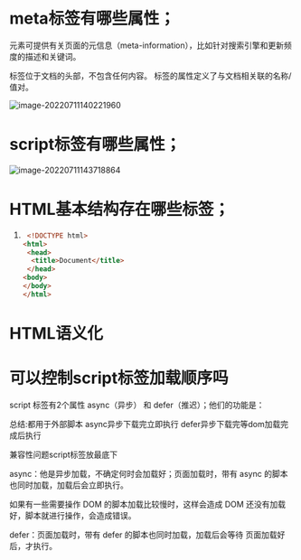 # meta标签有哪些属性；

<meta> 元素可提供有关页面的元信息（meta-information），比如针对搜索引擎和更新频度的描述和关键词。

<meta> 标签位于文档的头部，不包含任何内容。<meta> 标签的属性定义了与文档相关联的名称/值对。

![image-20220711140221960](C:\Users\14211\AppData\Roaming\Typora\typora-user-images\image-20220711140221960.png)

# script标签有哪些属性；

![image-20220711143718864](C:\Users\14211\AppData\Roaming\Typora\typora-user-images\image-20220711143718864.png)

# HTML基本结构存在哪些标签；

1. ```html
    <!DOCTYPE html>
   <html>
    <head>
     <title>Document</title>
    </head>
   <body>
   </body>
   </html>
   ```

   

# HTML语义化

# 可以控制script标签加载顺序吗

script 标签有2个属性 async（异步） 和 defer（推迟）；他们的功能是：

总结:都用于外部脚本  async异步下载完立即执行  defer异步下载完等dom加载完成后执行  

兼容性问题script标签放最底下

async：他是异步加载，不确定何时会加载好；页面加载时，带有 async 的脚本也同时加载，加载后会立即执行。

如果有一些需要操作 DOM 的脚本加载比较慢时，这样会造成 DOM 还没有加载好，脚本就进行操作，会造成错误。

defer：页面加载时，带有 defer 的脚本也同时加载，加载后会等待 页面加载好后，才执行。



